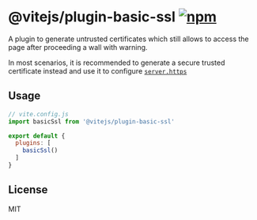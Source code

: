 # @vitejs/plugin-basic-ssl [![npm](https://img.shields.io/npm/v/@vitejs/plugin-basic-ssl.svg)](https://npmjs.com/package/@vitejs/plugin-basic-ssl)

A plugin to generate untrusted certificates which still allows to access the page after proceeding a wall with warning.

In most scenarios, it is recommended to generate a secure trusted certificate instead and use it to configure [`server.https`](https://vitejs.dev/config/server-options.html#server-https)

## Usage

```js
// vite.config.js
import basicSsl from '@vitejs/plugin-basic-ssl'

export default {
  plugins: [
    basicSsl()
  ]
}
```
 
## License

MIT
